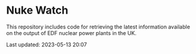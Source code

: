 # Nuke Watch

This repository includes code for retrieving the latest information available on the output of EDF nuclear power plants in the UK.

Last updated: 2023-05-13 20:07